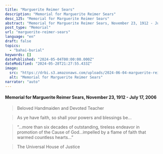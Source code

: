 ```yaml
---
title: "Marguerite Reimer Sears"
description: "Memorial for Marguerite Reimer Sears"
desc_125: "Memorial for Marguerite Reimer Sears"
abstract: "Memorial for Marguerite Reimer Sears, November 23, 1912 - July 17, 2006"
post_type: "Memorial"
url: "marguerite-reimer-sears"
language: "en"
draft: false
topics:
  - "bahai-burial"
keywords: []
datePublished: "2024-05-04T00:00:00.000Z"
dateModified: "2024-05-28T21:27:55.433Z"
image:
  src: "https://drbi.s3.amazonaws.com/uploads/2024-06-04-marguerite-reimer-sears/sears-margueritejpg"
  alt: "Memorial for Marguerite Reimer Sears"
narrator: "auto"
---
```


#### Memorial for Marguerite Reimer Sears, November 23, 1912 - July 17, 2006

>Beloved Handmaiden and
>Devoted Teacher

> As ye have faith, so shall your
powers and blessings be…

> “…more than six decades of outstanding, tireless endeavor in promotion of the Cause of God…impelled by a flame of faith that warmed countless hearts…”

> The Universal House of Justice


